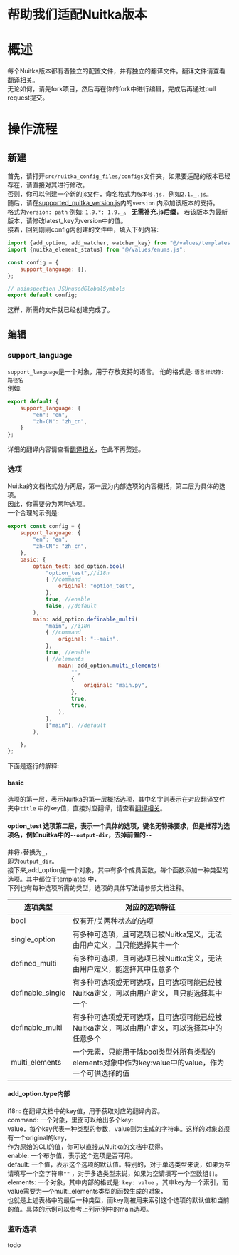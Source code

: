 # 帮助我们适配Nuitka版本

# 概述

每个Nuitka版本都有着独立的配置文件，并有独立的翻译文件。翻译文件请查看[翻译相关](./translation.md)。  
无论如何，请先fork项目，然后再在你的fork中进行编辑，完成后再通过pull request提交。

# 操作流程

## 新建

首先，请打开`src/nuitka_config_files/configs`文件夹，如果要适配的版本已经存在，请直接对其进行修改。  
否则，你可以创建一个新的js文件，命名格式为`版本号.js`，例如`2.1._.js`。  
随后，请在[supported_nuitka_version.js](../../src/nuitka_config_files/supported_nuitka_version.js)内的`version`
内添加该版本的支持。  
格式为`version: path` 例如: `1.9.*: 1.9._`。 **无需补充.js后缀**，
若该版本为最新版本，请修改latest_key为version中的值。  
接着，回到刚刚config内创建的文件中，填入下列内容:

```js
import {add_option, add_watcher, watcher_key} from "@/values/templates.js";
import {nuitka_element_status} from "@/values/enums.js";

const config = {
    support_language: {},
};

// noinspection JSUnusedGlobalSymbols
export default config;
```

这样，所需的文件就已经创建完成了。

## 编辑

### support_language

`support_language`是一个对象，用于存放支持的语言。
他的格式是: `语言标识符: 路径名`  
例如:

```js
export default {
    support_language: {
        "en": "en",
        "zh-CN": "zh_cn",
    }
};
```

详细的翻译内容请查看[翻译相关](./translation.md)，在此不再赘述。

### 选项

Nuitka的文档格式分为两层，第一层为内部选项的内容概括，第二层为具体的选项。  
因此，你需要分为两种选项。  
一个合理的示例是:

```js
export const config = {
    support_language: {
        "en": "en",
        "zh-CN": "zh_cn",
    },
    basic: {
        option_test: add_option.bool(
            "option_test",//i18n
            { //command
                original: "option_test",
            },
            true, //enable
            false, //default
        ),
        main: add_option.definable_multi(
            "main", //i18n
            { //command
                original: "--main",
            },
            true, //enable
            { //elements
                main: add_option.multi_elements(
                    "",
                    {
                        original: "main.py",
                    },
                    true,
                    true,
                ),
            },
            ["main"], //default
        ),

    },
};
```

下面是逐行的解释:

#### basic

选项的第一层，表示Nuitka的第一层概括选项，其中名字则表示在对应翻译文件夹中`title`
中的key值，直接对应翻译，请查看[翻译相关](./translation.md)。

#### option_test 选项第二层，表示一个具体的选项，键名无特殊要求，但是推荐为选项名，例如nuitka中的`--output-dir`，去掉前置的`--`

并将`-`替换为`_`，  
即为`output_dir`。  
接下来,add_option是一个对象，其中有多个成员函数，每个函数添加一种类型的选项。其中都位于[templates](../../src/values/templates.js)
中，  
下列也有每种选项所需的类型，选项的具体写法请参照文档注释。

| 选项类型             | 对应的选项特征                                                        |
|------------------|----------------------------------------------------------------|
| bool             | 仅有开/关两种状态的选项                                                   |
| single_option    | 有多种可选项，且可选项已被Nuitka定义，无法由用户定义，且只能选择其中一个                        |
| defined_multi    | 有多种可选项，且可选项已被Nuitka定义，无法由用户定义，能选择其中任意多个                        |
| definable_single | 有多种可选项或无可选项，且可选项可能已经被Nuitka定义，可以由用户定义，且只能选择其中一个                |
| definable_multi  | 有多种可选项或无可选项，且可选项可能已经被Nuitka定义，可以由用户定义，可以选择其中的任意多个              |
| multi_elements   | 一个元素，只能用于除bool类型外所有类型的elements对象中作为key:value中的value，作为一个可供选择的值 |

#### add_option.type内部

i18n: 在翻译文档中的key值，用于获取对应的翻译内容。  
command: 一个对象，里面可以给出多个key:  
value，每个key代表一种类型的参数，value则为生成的字符串。这样的对象必须有一个original的key，  
作为原始的CLI的值，你可以直接从Nuitka的文档中获得。  
enable: 一个布尔值，表示这个选项是否可用。  
default: 一个值，表示这个选项的默认值。特别的，对于单选类型来说，如果为空请填写一个空字符串`""`
，对于多选类型来说，如果为空请填写一个空数组`[]`。  
elements: 一个对象，其中内部的格式是: `key: value`
，其中key为一个索引，而value需要为一个multi_elements类型的函数生成的对象，  
也就是上述表格中的最后一种类型，而key则被用来索引这个选项的默认值和当前的值。具体的示例可以参考上列示例中的main选项。

### 监听选项

todo
